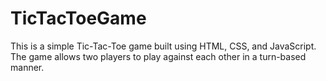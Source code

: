 # TicTacToeGame
This is a simple Tic-Tac-Toe game built using HTML, CSS, and JavaScript. The game allows two players to play against each other in a turn-based manner.
